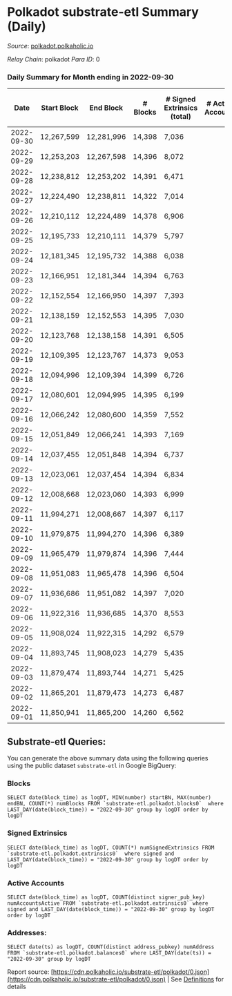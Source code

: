 # Polkadot substrate-etl Summary (Daily)

_Source_: [polkadot.polkaholic.io](https://polkadot.polkaholic.io)

*Relay Chain*: polkadot
*Para ID*: 0



### Daily Summary for Month ending in 2022-09-30


| Date | Start Block | End Block | # Blocks | # Signed Extrinsics (total) | # Active Accounts | # Passive | # New | # Addresses with Balances | # Events | # Transfers | # XCM Transfers In | # XCM Transfers Out |
| ---- | ----------- | --------- | -------- | --------------------------- | ----------------- | --------- | ----- | ------------------------- | -------- | ----------- | ------------------ | ------------------- |
| 2022-09-30 | 12,267,599 | 12,281,996 | 14,398  | 7,036 |  |  |  | 1,063,064 | 441,670 | 5,937 ($65,307,466.39) | 402 ($607,319.10) | 371 ($1,100,002.65) |
| 2022-09-29 | 12,253,203 | 12,267,598 | 14,396  | 8,072 |  |  |  |  | 444,269 | 6,966 ($59,574,002.51) | 885 ($2,371,809.11) | 769 ($1,636,209.21) |
| 2022-09-28 | 12,238,812 | 12,253,202 | 14,391  | 6,471 |  |  |  |  | 431,999 | 5,176 ($32,102,658.02) | 104 ($214,456.58) | 192 ($238,263.76) |
| 2022-09-27 | 12,224,490 | 12,238,811 | 14,322  | 7,014 |  |  |  |  | 432,953 | 5,452 ($44,415,947.59) | 111 ($578,955.35) | 172 ($532,587.28) |
| 2022-09-26 | 12,210,112 | 12,224,489 | 14,378  | 6,906 |  |  |  |  | 433,219 | 5,413 ($44,120,342.88) | 93 ($334,924.57) | 175 ($349,273.43) |
| 2022-09-25 | 12,195,733 | 12,210,111 | 14,379  | 5,797 |  |  |  |  | 424,664 | 4,426 ($21,317,575.68) | 105 ($309,698.55) | 229 ($435,826.88) |
| 2022-09-24 | 12,181,345 | 12,195,732 | 14,388  | 6,038 |  |  |  |  | 426,412 | 4,597 ($24,823,350.37) | 83 ($277,743.37) | 192 ($515,840.07) |
| 2022-09-23 | 12,166,951 | 12,181,344 | 14,394  | 6,763 |  |  |  |  | 432,439 | 5,448 ($38,182,173.30) | 123 ($305,010.18) | 244 ($517,086.84) |
| 2022-09-22 | 12,152,554 | 12,166,950 | 14,397  | 7,393 |  |  |  |  | 439,452 | 5,846 ($38,437,076.33) | 115 ($404,154.44) | 265 ($1,824,564.26) |
| 2022-09-21 | 12,138,159 | 12,152,553 | 14,395  | 7,030 |  |  |  |  | 433,402 | 6,170 ($106,649,860.06) | 144 ($567,630.45) | 299 ($1,470,430.56) |
| 2022-09-20 | 12,123,768 | 12,138,158 | 14,391  | 6,505 |  |  |  |  | 427,884 | 5,907 ($34,601,883.94) | 115 ($1,285,831.56) | 324 ($495,008.07) |
| 2022-09-19 | 12,109,395 | 12,123,767 | 14,373  | 9,053 |  |  |  | 1,057,322 | 450,689 | 8,561 ($129,522,350.21) | 139 ($213,702.15) | 393 ($1,218,069.66) |
| 2022-09-18 | 12,094,996 | 12,109,394 | 14,399  | 6,726 |  |  |  | 1,056,673 | 425,322 | 5,493 ($68,404,805.14) | 106 ($360,911.49) | 240 ($646,134.60) |
| 2022-09-17 | 12,080,601 | 12,094,995 | 14,395  | 6,199 |  |  |  | 1,056,244 | 425,749 | 4,753 ($28,387,605.84) | 99 ($350,232.07) | 231 ($1,124,388.36) |
| 2022-09-16 | 12,066,242 | 12,080,600 | 14,359  | 7,552 |  |  |  | 1,055,751 | 419,531 | 5,983 ($156,602,691.03) | 132 ($218,899.80) | 320 ($462,842.47) |
| 2022-09-15 | 12,051,849 | 12,066,241 | 14,393  | 7,169 |  |  |  | 1,055,249 | 410,025 | 5,763 ($102,484,099.57) | 106 ($767,681.63) | 240 ($1,169,630.26) |
| 2022-09-14 | 12,037,455 | 12,051,848 | 14,394  | 6,737 |  |  |  | 1,054,809 | 407,061 | 5,458 ($39,150,802.04) | 102 ($1,556,775.89) | 171 ($273,306.08) |
| 2022-09-13 | 12,023,061 | 12,037,454 | 14,394  | 6,834 |  |  |  | 1,054,304 | 412,269 | 5,531 ($75,307,529.96) | 99 ($268,015.71) | 172 ($443,424.01) |
| 2022-09-12 | 12,008,668 | 12,023,060 | 14,393  | 6,999 |  |  |  |  | 404,652 | 5,564 ($77,940,640.07) | 138 ($755,983.31) | 202 ($440,359.96) |
| 2022-09-11 | 11,994,271 | 12,008,667 | 14,397  | 6,117 |  |  |  |  | 399,937 | 4,623 ($15,864,957.40) | 140 ($101,913.35) | 164 ($152,825.85) |
| 2022-09-10 | 11,979,875 | 11,994,270 | 14,396  | 6,389 |  |  |  |  | 401,854 | 4,937 ($20,063,151.91) | 85 ($366,917.41) | 165 ($267,175.00) |
| 2022-09-09 | 11,965,479 | 11,979,874 | 14,396  | 7,444 |  |  |  |  | 408,868 | 5,968 ($37,943,158.59) | 124 ($263,567.30) | 211 ($393,579.58) |
| 2022-09-08 | 11,951,083 | 11,965,478 | 14,396  | 6,504 |  |  |  | 1,052,256 | 404,704 | 5,197 ($37,226,799.38) | 92 ($221,615.32) | 218 ($484,218.31) |
| 2022-09-07 | 11,936,686 | 11,951,082 | 14,397  | 7,020 |  |  |  | 1,051,891 | 399,174 | 5,727 ($36,214,625.26) | 98 ($63,536.84) | 249 ($488,837.99) |
| 2022-09-06 | 11,922,316 | 11,936,685 | 14,370  | 8,553 |  |  |  |  | 414,224 | 7,185 ($39,907,666.68) | 114 ($701,431.12) | 209 ($1,917,996.13) |
| 2022-09-05 | 11,908,024 | 11,922,315 | 14,292  | 6,579 |  |  |  |  | 405,279 | 5,064 ($41,193,320.14) | 101 ($302,701.72) | 217 ($696,053.32) |
| 2022-09-04 | 11,893,745 | 11,908,023 | 14,279  | 5,435 |  |  |  |  | 393,522 | 4,167 ($25,051,970.75) | 84 ($219,786.98) | 237 ($825,230.27) |
| 2022-09-03 | 11,879,474 | 11,893,744 | 14,271  | 5,425 |  |  |  |  | 397,169 | 4,157 ($10,252,378.21) | 74 ($395,650.10) | 165 ($384,649.41) |
| 2022-09-02 | 11,865,201 | 11,879,473 | 14,273  | 6,487 |  |  |  |  | 396,803 | 5,081 ($41,309,085.45) | 107 ($1,012,541.44) | 184 ($1,064,748.68) |
| 2022-09-01 | 11,850,941 | 11,865,200 | 14,260  | 6,562 |  |  |  |  | 401,604 | 5,118 ($18,914,680.88) | 68 ($325,323.68) | 201 ($734,541.68) |

## Substrate-etl Queries:
You can generate the above summary data using the following queries using the public dataset `substrate-etl` in Google BigQuery:


### Blocks
```
SELECT date(block_time) as logDT, MIN(number) startBN, MAX(number) endBN, COUNT(*) numBlocks FROM `substrate-etl.polkadot.blocks0`  where LAST_DAY(date(block_time)) = "2022-09-30" group by logDT order by logDT
```


### Signed Extrinsics
```
SELECT date(block_time) as logDT, COUNT(*) numSignedExtrinsics FROM `substrate-etl.polkadot.extrinsics0`  where signed and LAST_DAY(date(block_time)) = "2022-09-30" group by logDT order by logDT
```


### Active Accounts
```
SELECT date(block_time) as logDT, COUNT(distinct signer_pub_key) numAccountsActive FROM `substrate-etl.polkadot.extrinsics0` where signed and LAST_DAY(date(block_time)) = "2022-09-30" group by logDT order by logDT
```


### Addresses:
```
SELECT date(ts) as logDT, COUNT(distinct address_pubkey) numAddress FROM `substrate-etl.polkadot.balances0` where LAST_DAY(date(ts)) = "2022-09-30" group by logDT
```



Report source: [https://cdn.polkaholic.io/substrate-etl/polkadot/0.json](https://cdn.polkaholic.io/substrate-etl/polkadot/0.json) | See [Definitions](/DEFINITIONS.md) for details
